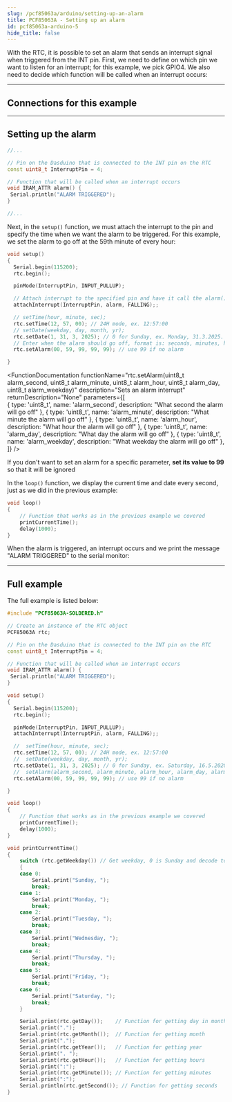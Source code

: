 ```yaml
---
slug: /pcf85063a/arduino/setting-up-an-alarm
title: PCF85063A - Setting up an alarm
id: pcf85063a-arduino-5
hide_title: false
---
```


With the RTC, it is possible to set an alarm that sends an interrupt signal when triggered from the INT pin. First, we need to define on which pin we want to listen for an interrupt; for this example, we pick GPIO4. We also need to decide which function will be called when an interrupt occurs:

---

## Connections for this example

<CenteredImage src="/img/pcf85063a/connections_interrupt.png" alt="connections"/>

---

## Setting up the alarm

```cpp
//...

// Pin on the Dasduino that is connected to the INT pin on the RTC
const uint8_t InterruptPin = 4;

// Function that will be called when an interrupt occurs
void IRAM_ATTR alarm() {
 Serial.println("ALARM TRIGGERED");
}

//...
```

Next, in the `setup()` function, we must attach the interrupt to the pin and specify the time when we want the alarm to be triggered. For this example, we set the alarm to go off at the 59th minute of every hour:

```cpp
void setup()
{
  Serial.begin(115200); 
  rtc.begin();

  pinMode(InterruptPin, INPUT_PULLUP);

  // Attach interrupt to the specified pin and have it call the alarm() function when a falling edge is detected
  attachInterrupt(InterruptPin, alarm, FALLING);;

  // setTime(hour, minute, sec);
  rtc.setTime(12, 57, 00); // 24H mode, ex. 12:57:00
  // setDate(weekday, day, month, yr);
  rtc.setDate(1, 31, 3, 2025); // 0 for Sunday, ex. Monday, 31.3.2025.
  // Enter when the alarm should go off, format is: seconds, minutes, hours, day, weekday, month;
  rtc.setAlarm(00, 59, 99, 99, 99); // use 99 if no alarm

}
```

<FunctionDocumentation
  functionName="rtc.setAlarm(uint8_t alarm_second, uint8_t alarm_minute, uint8_t alarm_hour, uint8_t alarm_day, uint8_t alarm_weekday)"
  description="Sets an alarm interrupt"
  returnDescription="None"
  parameters={[  
  { type: 'uint8_t', name: 'alarm_second', description: "What second the alarm will go off" },
  { type: 'uint8_t', name: 'alarm_minute', description: "What minute the alarm will go off" },
  { type: 'uint8_t', name: 'alarm_hour', description: "What hour the alarm will go off" },
  { type: 'uint8_t', name: 'alarm_day', description: "What day the alarm will go off" },
  { type: 'uint8_t', name: 'alarm_weekday', description: "What weekday the alarm will go off" },
  ]}
/>

<InfoBox>If you don't want to set an alarm for a specific parameter, **set its value to 99** so that it will be ignored</InfoBox>

In the `loop()` function, we display the current time and date every second, just as we did in the previous example:

```cpp
void loop()
{
    // Function that works as in the previous example we covered
    printCurrentTime();
    delay(1000);
}
```

When the alarm is triggered, an interrupt occurs and we print the message "ALARM TRIGGERED" to the serial monitor:

<CenteredImage src="/img/pcf85063a/alarm.png" alt="Serial monitor interrupt message" caption="Serial monitor interrupt message" width="100%" />

---

## Full example

The full example is listed below:

```cpp
#include "PCF85063A-SOLDERED.h"

// Create an instance of the RTC object
PCF85063A rtc;

// Pin on the Dasduino that is connected to the INT pin on the RTC
const uint8_t InterruptPin = 4;

// Function that will be called when an interrupt occurs
void IRAM_ATTR alarm() {
 Serial.println("ALARM TRIGGERED");
}

void setup()
{
  Serial.begin(115200); 
  rtc.begin();

  pinMode(InterruptPin, INPUT_PULLUP);
  attachInterrupt(InterruptPin, alarm, FALLING);;

  //  setTime(hour, minute, sec);
  rtc.setTime(12, 57, 00); // 24H mode, ex. 12:57:00
  //  setDate(weekday, day, month, yr);
  rtc.setDate(1, 31, 3, 2025); // 0 for Sunday, ex. Saturday, 16.5.2020.
  //  setAlarm(alarm_second, alarm_minute, alarm_hour, alarm_day, alarm_weekday);
  rtc.setAlarm(00, 59, 99, 99, 99); // use 99 if no alarm

}

void loop()
{
    // Function that works as in the previous example we covered
    printCurrentTime();
    delay(1000);
}

void printCurrentTime()
{
    switch (rtc.getWeekday()) // Get weekday, 0 is Sunday and decode to string
    {
    case 0:                   
        Serial.print("Sunday, ");
        break;
    case 1:
        Serial.print("Monday, ");
        break;
    case 2:
        Serial.print("Tuesday, ");
        break;
    case 3:
        Serial.print("Wednesday, ");
        break;
    case 4:
        Serial.print("Thursday, ");
        break;
    case 5:
        Serial.print("Friday, ");
        break;
    case 6:
        Serial.print("Saturday, ");
        break;
    }

    Serial.print(rtc.getDay());    // Function for getting day in month
    Serial.print(".");
    Serial.print(rtc.getMonth());  // Function for getting month
    Serial.print(".");
    Serial.print(rtc.getYear());   // Function for getting year
    Serial.print(". ");
    Serial.print(rtc.getHour());   // Function for getting hours
    Serial.print(":");
    Serial.print(rtc.getMinute()); // Function for getting minutes
    Serial.print(":");
    Serial.println(rtc.getSecond()); // Function for getting seconds
}
```